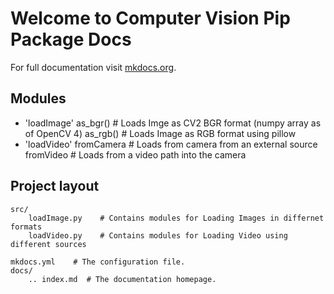 # Welcome to Computer Vision Pip Package Docs

For full documentation visit [mkdocs.org](https://github.com/nishgaba-ai/computer-vision).

## Modules

* 'loadImage'
     as_bgr()   # Loads Imge as CV2 BGR format (numpy array as of OpenCV 4)
     as_rgb()   # Loads Image as RGB format using pillow
* 'loadVideo'
     fromCamera  # Loads from camera from an external source
     fromVideo   # Loads from a video path into the camera

## Project layout

    src/
        loadImage.py    # Contains modules for Loading Images in differnet formats
        loadVideo.py    # Contains modules for Loading Video using different sources

    mkdocs.yml    # The configuration file.
    docs/
        .. index.md  # The documentation homepage.

